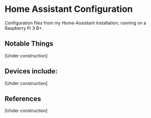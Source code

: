# Home Assistant Configuration

Configuration files from my Home-Assistant installation, running on a Raspberry Pi 3 B+.

## Notable Things
[Under construction]

## Devices include:
[Under construction]

## References
[Under construction]
